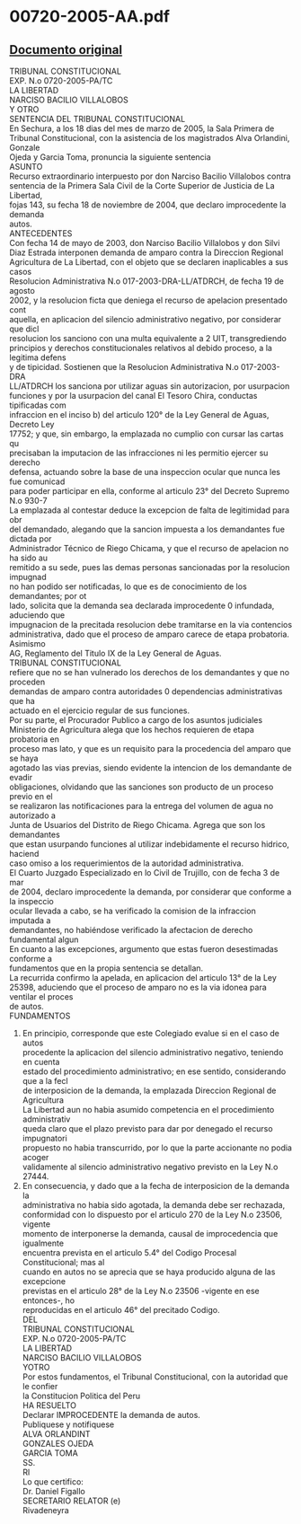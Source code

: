 
00720-2005-AA.pdf
=================
  
[Documento original](https://tc.gob.pe/jurisprudencia/2005/00720-2005-AA.pdf)  
---  
TRIBUNAL CONSTITUCIONAL  
EXP. N.o 0720-2005-PA/TC  
LA LIBERTAD  
NARCISO BACILIO VILLALOBOS  
Y OTRO  
SENTENCIA DEL TRIBUNAL CONSTITUCIONAL  
En Sechura, a los 18 dias del mes de marzo de 2005, la Sala Primera de  
Tribunal Constitucional, con la asistencia de los magistrados Alva Orlandini, Gonzale  
Ojeda y Garcia Toma, pronuncia la siguiente sentencia  
ASUNTO  
Recurso extraordinario interpuesto por don Narciso Bacilio Villalobos contra  
sentencia de la Primera Sala Civil de la Corte Superior de Justicia de La Libertad,  
fojas 143, su fecha 18 de noviembre de 2004, que declaro improcedente la demanda  
autos.  
ANTECEDENTES  
Con fecha 14 de mayo de 2003, don Narciso Bacilio Villalobos y don Silvi  
Diaz Estrada interponen demanda de amparo contra la Direccion Regional  
Agricultura de La Libertad, con el objeto que se declaren inaplicables a sus casos  
Resolucion Administrativa N.o 017-2003-DRA-LL/ATDRCH, de fecha 19 de agosto  
2002, y la resolucion ficta que deniega el recurso de apelacion presentado cont  
aquella, en aplicacion del silencio administrativo negativo, por considerar que dicl  
resolucion los sanciono con una multa equivalente a 2 UIT, transgrediendo  
principios y derechos constitucionales relativos al debido proceso, a la legitima defens  
y de tipicidad. Sostienen que la Resolucion Administrativa N.o 017-2003-DRA  
LL/ATDRCH los sanciona por utilizar aguas sin autorizacion, por usurpacion  
funciones y por la usurpacion del canal El Tesoro Chira, conductas tipificadas com  
infraccion en el inciso b) del articulo 120° de la Ley General de Aguas, Decreto Ley  
17752; y que, sin embargo, la emplazada no cumplio con cursar las cartas qu  
precisaban la imputacion de las infracciones ni les permitio ejercer su derecho  
defensa, actuando sobre la base de una inspeccion ocular que nunca les fue comunicad  
para poder participar en ella, conforme al articulo 23° del Decreto Supremo N.o 930-7  
La emplazada al contestar deduce la excepcion de falta de legitimidad para obr  
del demandado, alegando que la sancion impuesta a los demandantes fue dictada por  
Administrador Técnico de Riego Chicama, y que el recurso de apelacion no ha sido au  
remitido a su sede, pues las demas personas sancionadas por la resolucion impugnad  
no han podido ser notificadas, lo que es de conocimiento de los demandantes; por ot  
lado, solicita que la demanda sea declarada improcedente 0 infundada, aduciendo que  
impugnacion de la precitada resolucion debe tramitarse en la via contencios  
administrativa, dado que el proceso de amparo carece de etapa probatoria. Asimismo  
AG, Reglamento del Titulo IX de la Ley General de Aguas.  
TRIBUNAL CONSTITUCIONAL  
refiere que no se han vulnerado los derechos de los demandantes y que no proceden  
demandas de amparo contra autoridades 0 dependencias administrativas que ha  
actuado en el ejercicio regular de sus funciones.  
Por su parte, el Procurador Publico a cargo de los asuntos judiciales  
Ministerio de Agricultura alega que los hechos requieren de etapa probatoria en  
proceso mas lato, y que es un requisito para la procedencia del amparo que se haya  
agotado las vias previas, siendo evidente la intencion de los demandante de evadir  
obligaciones, olvidando que las sanciones son producto de un proceso previo en el  
se realizaron las notificaciones para la entrega del volumen de agua no autorizado a  
Junta de Usuarios del Distrito de Riego Chicama. Agrega que son los demandantes  
que estan usurpando funciones al utilizar indebidamente el recurso hidrico, haciend  
caso omiso a los requerimientos de la autoridad administrativa.  
El Cuarto Juzgado Especializado en lo Civil de Trujillo, con de fecha 3 de mar  
de 2004, declaro improcedente la demanda, por considerar que conforme a la inspeccio  
ocular llevada a cabo, se ha verificado la comision de la infraccion imputada a  
demandantes, no habiéndose verificado la afectacion de derecho fundamental algun  
En cuanto a las excepciones, argumento que estas fueron desestimadas conforme a  
fundamentos que en la propia sentencia se detallan.  
La recurrida confirmo la apelada, en aplicacion del articulo 13° de la Ley  
25398, aduciendo que el proceso de amparo no es la via idonea para ventilar el proces  
de autos.  
FUNDAMENTOS  
1. En principio, corresponde que este Colegiado evalue si en el caso de autos  
procedente la aplicacion del silencio administrativo negativo, teniendo en cuenta  
estado del procedimiento administrativo; en ese sentido, considerando que a la fecl  
de interposicion de la demanda, la emplazada Direccion Regional de Agricultura  
La Libertad aun no habia asumido competencia en el procedimiento administrativ  
queda claro que el plazo previsto para dar por denegado el recurso impugnatori  
propuesto no habia transcurrido, por lo que la parte accionante no podia acoger  
validamente al silencio administrativo negativo previsto en la Ley N.o 27444.  
2. En consecuencia, y dado que a la fecha de interposicion de la demanda la  
administrativa no habia sido agotada, la demanda debe ser rechazada,  
conformidad con lo dispuesto por el articulo 270 de la Ley N.o 23506, vigente  
momento de interponerse la demanda, causal de improcedencia que igualmente  
encuentra prevista en el articulo 5.4° del Codigo Procesal Constitucional; mas al  
cuando en autos no se aprecia que se haya producido alguna de las excepcione  
previstas en el articulo 28° de la Ley N.o 23506 -vigente en ese entonces-, ho  
reproducidas en el articulo 46° del precitado Codigo.  
DEL  
TRIBUNAL CONSTITUCIONAL  
EXP. N.o 0720-2005-PA/TC  
LA LIBERTAD  
NARCISO BACILIO VILLALOBOS  
YOTRO  
Por estos fundamentos, el Tribunal Constitucional, con la autoridad que le confier  
la Constitucion Politica del Peru  
HA RESUELTO  
Declarar IMPROCEDENTE la demanda de autos.  
Publiquese y notifiquese  
ALVA ORLANDINT  
GONZALES OJEDA  
GARCIA TOMA  
SS.  
Rl  
Lo que certifico:  
Dr. Daniel Figallo  
SECRETARIO RELATOR (e)  
Rivadeneyra